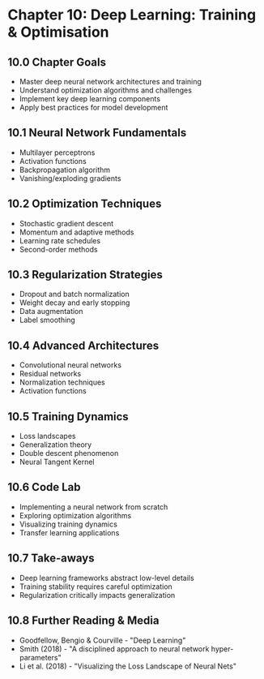 # Chapter 10: Deep Learning: Training & Optimisation

## 10.0 Chapter Goals
- Master deep neural network architectures and training
- Understand optimization algorithms and challenges
- Implement key deep learning components
- Apply best practices for model development

## 10.1 Neural Network Fundamentals
- Multilayer perceptrons
- Activation functions
- Backpropagation algorithm
- Vanishing/exploding gradients

## 10.2 Optimization Techniques
- Stochastic gradient descent
- Momentum and adaptive methods
- Learning rate schedules
- Second-order methods

## 10.3 Regularization Strategies
- Dropout and batch normalization
- Weight decay and early stopping
- Data augmentation
- Label smoothing

## 10.4 Advanced Architectures
- Convolutional neural networks
- Residual networks
- Normalization techniques
- Activation functions

## 10.5 Training Dynamics
- Loss landscapes
- Generalization theory
- Double descent phenomenon
- Neural Tangent Kernel

## 10.6 Code Lab
- Implementing a neural network from scratch
- Exploring optimization algorithms
- Visualizing training dynamics
- Transfer learning applications

## 10.7 Take-aways
- Deep learning frameworks abstract low-level details
- Training stability requires careful optimization
- Regularization critically impacts generalization

## 10.8 Further Reading & Media
- Goodfellow, Bengio & Courville - "Deep Learning"
- Smith (2018) - "A disciplined approach to neural network hyper-parameters"
- Li et al. (2018) - "Visualizing the Loss Landscape of Neural Nets"
